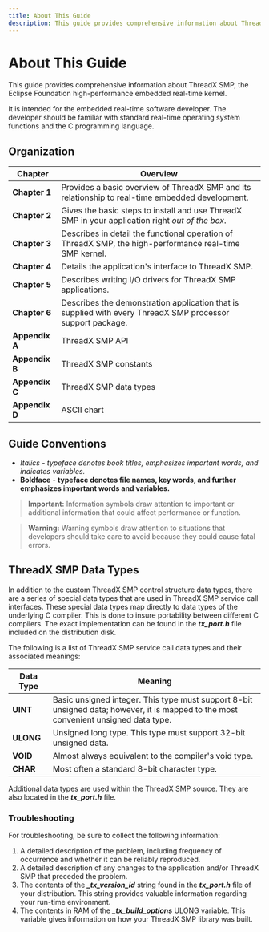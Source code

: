 ```yaml
---
title: About This Guide
description: This guide provides comprehensive information about ThreadX SMP, the Eclipse Foundation high-performance embedded real-time kernel.
---
```


# About This Guide

This guide provides comprehensive information about ThreadX SMP, the Eclipse Foundation high-performance embedded real-time kernel.

It is intended for the embedded real-time software developer. The developer should be familiar with standard real-time operating system functions and the C programming language.

## Organization

| Chapter       | Overview                    |
| ------------- | ---------------------------------------------------------------------------------------------------------- |
| **Chapter 1** | Provides a basic overview of ThreadX SMP and its relationship to real-time embedded development.           |
| **Chapter 2** | Gives the basic steps to install and use ThreadX SMP in your application right *out of the box*.           |
| **Chapter 3** | Describes in detail the functional operation of ThreadX SMP, the high-performance real-time SMP kernel.    |
| **Chapter 4** | Details the application's interface to ThreadX SMP.                                                        |
| **Chapter 5** | Describes writing I/O drivers for ThreadX SMP applications.                                                |
| **Chapter 6** | Describes the demonstration application that is supplied with every ThreadX SMP processor support package. |
| **Appendix A** | ThreadX SMP API        |
| **Appendix B** | ThreadX SMP constants  |
| **Appendix C** | ThreadX SMP data types |
| **Appendix D** | ASCII chart            |

## Guide Conventions

- *Italics* - *typeface denotes book titles, emphasizes important words, and indicates variables.*
- **Boldface** - **typeface denotes file names, key words, and further emphasizes important words and variables.**

> **Important:** Information symbols draw attention to important or additional information that could affect performance or function.

> **Warning:** Warning symbols draw attention to situations that developers should take care to avoid because they could cause fatal errors.

## ThreadX SMP Data Types

In addition to the custom ThreadX SMP control structure data types, there are a series of special data types that are used in ThreadX SMP service call interfaces. These special data types map directly to data types of the underlying C compiler. This is done to insure portability between different C compilers. The exact implementation can be found in the ***tx_port.h*** file included on the distribution disk.

The following is a list of ThreadX SMP service call data types and their associated meanings:

| Data Type          | Meaning                                                          |
| --------- | --------------------------------------------------------- |
| **UINT**  | Basic unsigned integer. This type must support 8-bit unsigned data; however, it is mapped to the most convenient unsigned data type. |
| **ULONG** | Unsigned long type. This type must support 32-bit unsigned data.                                                                     |
| **VOID**  | Almost always equivalent to the compiler's void type.                                                                                |
| **CHAR**  | Most often a standard 8-bit character type.                                                                                          |

Additional data types are used within the ThreadX SMP source. They are also located in the ***tx_port.h*** file.

### Troubleshooting

For troubleshooting, be sure to collect the following information:

1. A detailed description of the problem, including frequency of occurrence and whether it can be reliably reproduced.
2. A detailed description of any changes to the application and/or ThreadX SMP that preceded the problem.
3. The contents of the ***_tx_version_id*** string found in the ***tx_port.h*** file of your distribution. This string provides valuable information regarding your run-time environment.
4. The contents in RAM of the ***_tx_build_options*** ULONG variable. This variable gives information on how your ThreadX SMP library was built.

